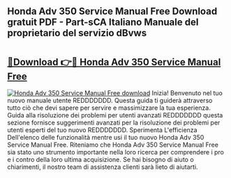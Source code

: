 ## Honda Adv 350 Service Manual Free Download gratuit PDF - Part-sCA Italiano Manuale del proprietario del servizio dBvws

# <h2><a href="http://dfgsypa.blite.top/?on=Honda+Adv+350+Service+Manual+Free">🔗Download 👉🔴 Honda Adv 350 Service Manual Free</a></h2>

[![Honda Adv 350 Service Manual Free download](https://i.imgur.com/lujVjoI.png)](http://dfgsypa.blite.top/?on=Honda+Adv+350+Service+Manual+Free)
Inizia! Benvenuto nel tuo nuovo manuale utente REDDDDDDD. Questa guida ti guiderà attraverso tutto ciò che devi sapere per servire e massimizzare la tua esperienza. Guida alla risoluzione dei problemi per utenti avanzati REDDDDDDD questa sezione fornisce suggerimenti avanzati per la risoluzione dei problemi per utenti esperti del tuo nuovo REDDDDDDD. Sperimenta L'efficienza Dell'elenco delle funzionalità mentre usi il tuo nuovo Honda Adv 350 Service Manual Free. Riteniamo che Honda Adv 350 Service Manual Free sia stato uno strumento importante nella loro ricerca per comprendere i pro e i contro della loro ultima acquisizione. Se hai bisogno di aiuto o chiarimenti, il nostro team di assistenza clienti sarà lieto di aiutarti.
